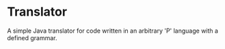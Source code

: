 # Translator
A simple Java translator for code written in an arbitrary 'P' language with a defined grammar.
